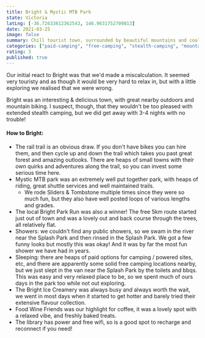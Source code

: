 ```yaml
---
title: Bright & Mystic MTB Park
state: Victoria
latLng: [-36.72633612362543, 146.9631752709813]
date: 2021-03-25
image: false
summary: Chill tourist town, surrounded by beautiful mountains and cool mountain bike trail
categories: ["paid-camping", "free-camping", "stealth-camping", "mountain-biking", "foodie"]
rating: 3
published: true
---
```


Our initial react to Bright was that we'd made a miscalculation. It seemed very touristy and as though it would be very hard to relax in, but with a little exploring we realised that we were wrong.

Bright was an interesting & delicious town, with great nearby outdoors and mountain biking. I suspect, though, that they wouldn't be too pleased with extended stealth camping, but we did get away with 3-4 nights with no trouble!

#### How to Bright:
- The rail trail is an obvious draw. If you don't have bikes you can hire them, and then cycle up and down the trail which takes you past great forest and amazing outlooks. There are heaps of small towns with their own quirks and adventures along the trail, so you can invest some serious time here.
- Mystic MTB park was an extremely well put together park, with heaps of riding, great shuttle services and well maintained trails.
  - We rode Sliders & Tombstone multiple times since they were so much fun, but they also have well posted loops of various lengths and grades. 
- The local Bright Park Run was also a winner! The free 5km route started just out of town and was a lovely out and back course through the trees, all relatively flat.
- Showers: we couldn't find any public showers, so we swam in the river near the Splash Park and then rinsed in the Splash Park. We got a few funny looks but mostly this was okay! And it was by far the most fun shower we have had in years.
- Sleeping: there are heaps of paid options for camping / powered sites, etc, and there are apparently some solid free camping locations nearby, but we just slept in the van near the Splash Park by the toilets and bbqs. This was easy and very relaxed place to be, so we spent much of ours days in the park too while not out exploring.
- The Bright Ice Creamery was always busy and always worth the wait, we went in most days when it started to get hotter and barely tried their extensive flavour collection. 
- Food Wine Friends was our highlight for coffee, it was a lovely spot with a relaxed vibe, and freshly baked treats. 
- The library has power and free wifi, so is a good spot to recharge and reconnect if you need!